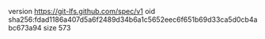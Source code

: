 version https://git-lfs.github.com/spec/v1
oid sha256:fdad1186a407d5a6f2489d34b6a1c5652eec6f651b69d33ca5d0cb4abc673a94
size 573

